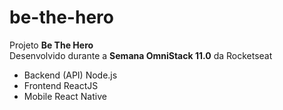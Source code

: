 # be-the-hero

Projeto <strong>Be The Hero</strong></br>
Desenvolvido durante a <strong>Semana OmniStack 11.0</strong> da Rocketseat

 - Backend (API) Node.js
 - Frontend ReactJS
 - Mobile React Native
